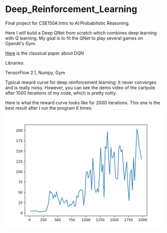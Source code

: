 # Deep_Reinforcement_Learning
Final project for CSE150A:Intro to AI:Probabilistic Reasoning. 

Here I will build a Deep QNet from scratch which combines deep learning with Q learning. My goal is to fit the QNet to play several games on OpenAI's Gym.

[Here](https://www.nature.com/articles/nature14236.pdf) is the classical paper about DQN

Libraries:

TensorFlow 2.1, Numpy, Gym

Typical reward curve for deep reinforcement learning: It never converges and is really noisy. However, you can see the demo video of the cartpole after 1000 iterations of my code, which is pretty nutty.

Here is what the reward curve looks like for 2000 iterations. This one is the best result after I run the program 6 times:
![alt reward](data/dqn.png)
